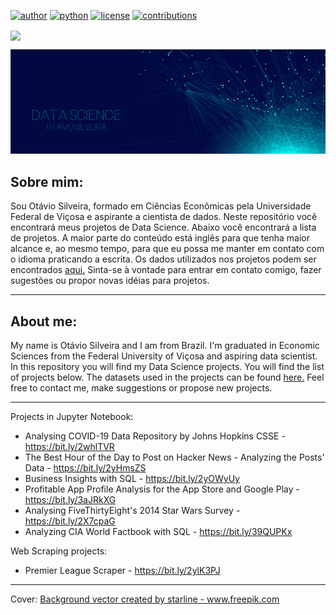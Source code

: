 [![author](https://badgen.net/badge/Author/otavio-s-s/blue)](https://www.linkedin.com/in/otavioss28/) [![python](https://badgen.net/badge/Python/3.7+/yellow)](https://www.python.org) [![license](https://img.shields.io/badge/License-MIT-red)](https://github.com/otavio-s-s/data_science/blob/master/LICENSE) [![contributions](https://badgen.net/badge/Contributions/Welcome/green)](https://github.com/otavio-s-s/data_science/issues) 


<img align="center" src="/Images/banner.pn" >

<p align="center">
  <img src="/Images/banner.png" >
</p>


## Sobre mim:

Sou Otávio Silveira, formado em Ciências Econômicas pela Universidade Federal de Viçosa e aspirante a cientista de dados. Neste repositório você encontrará meus projetos de Data Science. Abaixo você encontrará a lista de projetos. A maior parte do conteúdo está inglês para que tenha maior alcance e, ao mesmo tempo, para que eu possa me manter em contato com o idioma praticando a escrita.
Os dados utilizados nos projetos podem ser encontrados [aqui.](https://github.com/otavio-s-s/data_science/tree/master/datasets)
Sinta-se à vontade para entrar em contato comigo, fazer sugestões ou propor novas idéias para projetos.

***

## About me:

My name is Otávio Silveira and I am from Brazil. I'm graduated in Economic Sciences from the Federal University of Viçosa and aspiring data scientist. In this repository you will find my Data Science projects. You will find the list of projects below.
The datasets used in the projects can be found [here.](https://github.com/otavio-s-s/data_science/tree/master/datasets)
Feel free to contact me, make suggestions or propose new projects.

***

Projects in Jupyter Notebook:

* Analysing COVID-19 Data Repository by Johns Hopkins CSSE - https://bit.ly/2whlTVR
* The Best Hour of the Day to Post on Hacker News - Analyzing the Posts' Data - https://bit.ly/2yHmsZS
* Business Insights with SQL - https://bit.ly/2yOWyUy
* Profitable App Profile Analysis for the App Store and Google Play - https://bit.ly/3aJRkXG
* Analysing FiveThirtyEight's 2014 Star Wars Survey - https://bit.ly/2X7cpaG
* Analyzing CIA World Factbook with SQL - https://bit.ly/39QUPKx


Web Scraping projects:

* Premier League Scraper - https://bit.ly/2ylK3PJ

***

Cover:
<a href="https://www.freepik.com/free-photos-vectors/background">Background vector created by starline - www.freepik.com</a>
